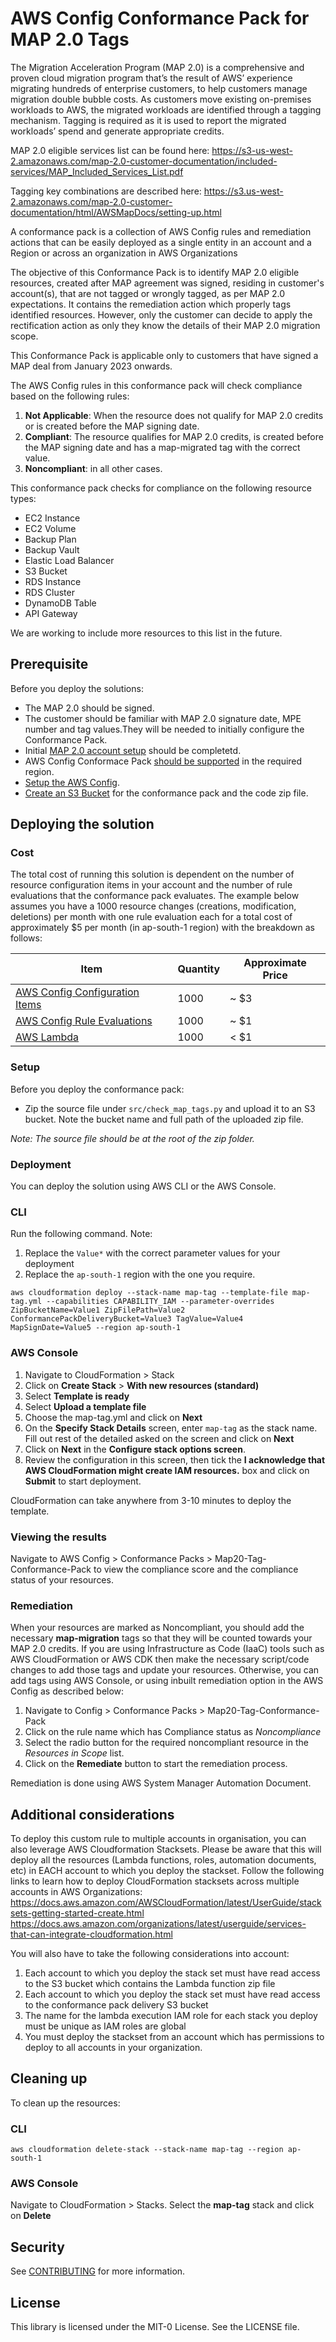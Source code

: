 # AWS Config Conformance Pack for MAP 2.0 Tags

The Migration Acceleration Program (MAP 2.0) is a comprehensive and proven cloud migration program that’s the result of AWS’ experience migrating hundreds of enterprise customers, to help customers manage migration double bubble costs.
As customers move  existing on-premises workloads to AWS, the migrated workloads are identified through a tagging mechanism. Tagging is required as it is used to report the migrated workloads’ spend and generate appropriate credits.

MAP 2.0 eligible services list can be found here: https://s3-us-west-2.amazonaws.com/map-2.0-customer-documentation/included-services/MAP_Included_Services_List.pdf

Tagging key combinations are described here: https://s3.us-west-2.amazonaws.com/map-2.0-customer-documentation/html/AWSMapDocs/setting-up.html

A conformance pack is a collection of AWS Config rules and remediation actions that can be easily deployed as a single entity in an account and a Region or across an organization in AWS Organizations

The objective of this Conformance Pack is to identify MAP 2.0 eligible resources, created after MAP agreement was signed, residing in customer's account(s), that are not tagged or wrongly tagged, as per MAP 2.0 expectations. It contains the remediation action which properly tags identified resources.
However, only the customer can decide to apply the rectification action as only they know the details of their MAP 2.0 migration scope. 

This Conformance Pack is applicable only to customers that have signed a MAP deal from January 2023 onwards.

The AWS Config rules in this conformance pack will check compliance based on the following rules:
1. **Not Applicable**: When the resource does not qualify for MAP 2.0 credits or is created before the MAP signing date.
2. **Compliant**: The resource qualifies for MAP 2.0 credits, is created before the MAP signing date and has a map-migrated tag with the correct value.
3. **Noncompliant**: in all other cases.

This conformance pack checks for compliance on the following resource types:
* EC2 Instance
* EC2 Volume
* Backup Plan
* Backup Vault
* Elastic Load Balancer
* S3 Bucket
* RDS Instance
* RDS Cluster
* DynamoDB Table
* API Gateway

We are working to include more resources to this list in the future.

## Prerequisite

Before you deploy the solutions:
* The MAP 2.0 should be signed.
* The customer should be familiar with MAP 2.0 signature date, MPE number and tag values.They will be needed to initially configure the Conformance Pack.
* Initial [MAP 2.0 account setup](https://s3.us-west-2.amazonaws.com/map-2.0-customer-documentation/html/AWSMapDocs/getting-started-step1.html) should be completetd.
* AWS Config Conformace Pack [should be supported](https://docs.aws.amazon.com/config/latest/developerguide/conformance-packs.html#conformance-packs-regions) in the required region.
* [Setup the AWS Config](https://docs.aws.amazon.com/config/latest/developerguide/gs-console.html#gs-console-setting-up.title).
* [Create an S3 Bucket](https://docs.aws.amazon.com/AmazonS3/latest/userguide/creating-bucket.html) for the conformance pack and the code zip file.

## Deploying the solution

### Cost

The total cost of running this solution is dependent on the number of resource configuration items in your account and the number of rule evaluations that the conformance pack evaluates. The example below assumes you have a 1000 resource changes (creations, modification, deletions) per month with one rule evaluation each for a total cost of approximately $5 per month (in ap-south-1 region) with the breakdown as follows:

| Item      | Quantity | Approximate Price |
| ----------- | ----------- | --- |
| [AWS Config Configuration Items](https://aws.amazon.com/config/pricing/)      | 1000       | ~ $3 |
| [AWS Config Rule Evaluations](https://aws.amazon.com/config/pricing/)   | 1000        | ~ $1 |
| [AWS Lambda](https://aws.amazon.com/lambda/pricing/) | 1000 | < $1 | 

### Setup

Before you deploy the conformance pack:

* Zip the source file under `src/check_map_tags.py` and upload it to an S3 bucket. Note the bucket name and full path of the uploaded zip file.

*Note: The source file should be at the root of the zip folder.*

### Deployment

You can deploy the solution using AWS CLI or the AWS Console.

### CLI

Run the following command. Note:
1. Replace the `Value*` with the correct parameter values for your deployment
2. Replace the `ap-south-1` region with the one you require.
```
aws cloudformation deploy --stack-name map-tag --template-file map-tag.yml --capabilities CAPABILITY_IAM --parameter-overrides ZipBucketName=Value1 ZipFilePath=Value2 ConformancePackDeliveryBucket=Value3 TagValue=Value4 MapSignDate=Value5 --region ap-south-1
```

### AWS Console

1. Navigate to CloudFormation > Stack
2. Click on **Create Stack** > **With new resources (standard)**
3. Select **Template is ready**
4. Select **Upload a template file**
5. Choose the map-tag.yml and click on **Next**
6. On the **Specify Stack Details** screen, enter `map-tag` as the stack name. Fill out rest of the detailed asked on the screen and click on **Next**
7. Click on **Next** in the **Configure stack options screen**.
8. Review the configuration in this screen, then tick the **I acknowledge that AWS CloudFormation might create IAM resources.** box and click on **Submit** to start deployment.

CloudFormation can take anywhere from 3-10 minutes to deploy the template.

### Viewing the results

Navigate to AWS Config > Conformance Packs > Map20-Tag-Conformance-Pack to view the compliance score and the compliance status of your resources.

### Remediation

When your resources are marked as Noncompliant, you should add the necessary **map-migration** tags so that they will be counted towards your MAP 2.0 credits. If you are using Infrastructure as Code (IaaC) tools such as AWS CloudFormation or AWS CDK then make the necessary script/code changes to add those tags and update your resources. Otherwise, you can add tags using AWS Console, or using inbuilt remediation option in the AWS Config as described below:

1. Navigate to Config > Conformance Packs > Map20-Tag-Conformance-Pack
2. Click on the rule name which has Compliance status as *Noncompliance*
3. Select the radio button for the required noncompliant resource in the *Resources in Scope* list.
4. Click on the **Remediate** button to start the remediation process.

Remediation is done using AWS System Manager Automation Document. 

## Additional considerations

To deploy this custom rule to multiple accounts in organisation, you can also leverage AWS Cloudformation Stacksets.  Please be aware that this will deploy all the resources (Lambda functions, roles, automation documents, etc) in EACH account to which you deploy the stackset.
Follow the following links to learn how to deploy CloudFormation stacksets across multiple accounts in AWS Organizations:
https://docs.aws.amazon.com/AWSCloudFormation/latest/UserGuide/stacksets-getting-started-create.html
https://docs.aws.amazon.com/organizations/latest/userguide/services-that-can-integrate-cloudformation.html

You will also have to take the following considerations into account:
1. Each account to which you deploy the stack set must have read access to the S3 bucket which contains the Lambda function zip file
2. Each account to which you deploy the stack set must have read access to the conformance pack delivery S3 bucket
3. The name for the lambda execution IAM role for each stack you deploy must be unique as IAM roles are global
4. You must deploy the stackset from an account which has permissions to deploy to all accounts in your organization.

## Cleaning up

To clean up the resources:

### CLI

```
aws cloudformation delete-stack --stack-name map-tag --region ap-south-1
```

### AWS Console

Navigate to CloudFormation > Stacks. Select the **map-tag** stack and click on **Delete**

## Security

See [CONTRIBUTING](CONTRIBUTING.md#security-issue-notifications) for more information.

## License

This library is licensed under the MIT-0 License. See the LICENSE file.